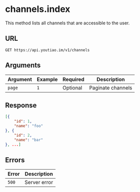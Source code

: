 # channels.index

This method lists all channels that are accessible to the user.


## URL

`GET https://api.youtiao.im/v1/channels`


## Arguments

| Argument | Example | Required | Description       |
| -------- | ------- | -------- | ----------------- |
| `page`   | `1`     | Optional | Paginate channels |


## Response

```json
[{
    "id": 1,
    "name": "foo"
}, {
    "id": 2,
    "name": "bar"
}, ...]
```


## Errors

| Error | Description  |
| ----- | ------------ |
| `500` | Server error |
